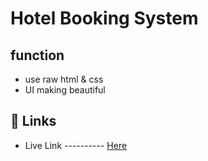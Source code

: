 
# Hotel Booking System

## function

- use raw html & css
- UI making beautiful


## 🔗 Links
- Live Link ---------- [Here](https://mohammadsiam.github.io/Trillo_hotel_booking/)
